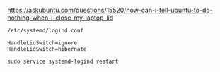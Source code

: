 https://askubuntu.com/questions/15520/how-can-i-tell-ubuntu-to-do-nothing-when-i-close-my-laptop-lid

`/etc/systemd/logind.conf`

```
HandleLidSwitch=ignore
HandleLidSwitch=hibernate
```

`sudo service systemd-logind restart`
